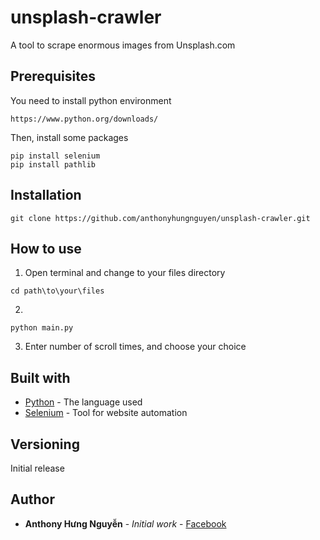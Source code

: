 # unsplash-crawler
A tool to scrape enormous images from Unsplash.com
## Prerequisites
You need to install python environment
```
https://www.python.org/downloads/
```
Then, install some packages
```
pip install selenium
pip install pathlib
```
## Installation
```
git clone https://github.com/anthonyhungnguyen/unsplash-crawler.git
```
## How to use
1. Open terminal and change to your files directory
```
cd path\to\your\files
```
2. 
```
python main.py
```
3. Enter number of scroll times, and choose your choice
## Built with
* [Python](https://www.python.org/) - The language used
* [Selenium](https://www.seleniumhq.org/) - Tool for website automation
## Versioning
Initial release
## Author
* **Anthony Hưng Nguyễn** - *Initial work* - [Facebook](https://facebook.com/)
